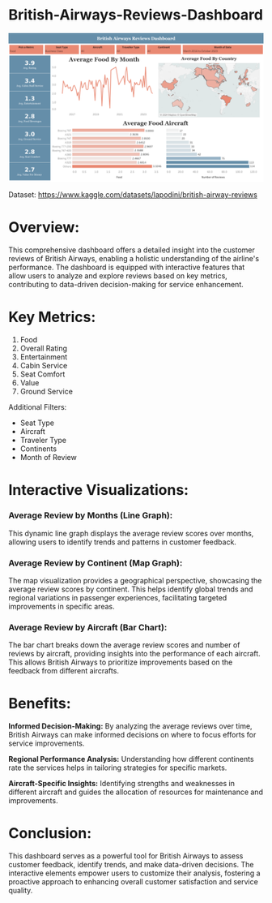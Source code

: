 # British-Airways-Reviews-Dashboard
![dashboard](https://github.com/Manu-Pranay/British-Airways-Reviews-Dashboard/blob/main/Reviews%20Dashboard.png)

Dataset: https://www.kaggle.com/datasets/lapodini/british-airway-reviews

# Overview:
This comprehensive dashboard offers a detailed insight into the customer reviews of British Airways, enabling a holistic understanding of the airline's performance. The dashboard is equipped with interactive features that allow users to analyze and explore reviews based on key metrics, contributing to data-driven decision-making for service enhancement.

# Key Metrics:
1. Food
2. Overall Rating
3. Entertainment
4. Cabin Service
5. Seat Comfort
6. Value
7. Ground Service

Additional Filters:
- Seat Type
- Aircraft
- Traveler Type
- Continents
- Month of Review

# Interactive Visualizations:
### Average Review by Months (Line Graph):
This dynamic line graph displays the average review scores over months, allowing users to identify trends and patterns in customer feedback.
### Average Review by Continent (Map Graph):
The map visualization provides a geographical perspective, showcasing the average review scores by continent. This helps identify global trends and regional variations in passenger experiences, facilitating targeted improvements in specific areas.
### Average Review by Aircraft (Bar Chart):
The bar chart breaks down the average review scores and number of reviews by aircraft, providing insights into the performance of each aircraft. This allows British Airways to prioritize improvements based on the feedback from different aircrafts.


# Benefits:
**Informed Decision-Making:** By analyzing the average reviews over time, British Airways can make informed decisions on where to focus efforts for service improvements.

**Regional Performance Analysis:** Understanding how different continents rate the services helps in tailoring strategies for specific markets.

**Aircraft-Specific Insights:** Identifying strengths and weaknesses in different aircraft and guides the allocation of resources for maintenance and improvements.

# Conclusion:
This dashboard serves as a powerful tool for British Airways to assess customer feedback, identify trends, and make data-driven decisions. The interactive elements empower users to customize their analysis, fostering a proactive approach to enhancing overall customer satisfaction and service quality.

